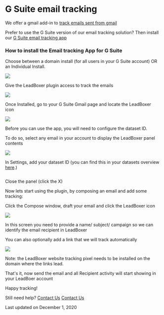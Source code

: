 # G Suite email tracking

We offer a gmail add-in to [track emails sent from gmail](https://docs.leadboxer.com/article/119-email-tracking-with-gmail-in-leadboxer)

Prefer to use the G Suite version of our email tracking solution? Then install our [G Suite email tracking app](https://gsuite.google.com/marketplace/app/leadboxer/916928181495)

### How to install the Email tracking App for G Suite&#x20;

Choose between a domain install (for all users in your G Suite account) OR an Individual Install.

![](https://d33v4339jhl8k0.cloudfront.net/docs/assets/565e1cb7c697915b26a5c214/images/5d9c5a9304286364bc901cb5/file-rCLChOF23v.png)



Give the LeadBoxer plugin access to track the emails

![](https://d33v4339jhl8k0.cloudfront.net/docs/assets/565e1cb7c697915b26a5c214/images/5d9c59ca2c7d3a7e9ae235f5/file-dei9umNWPe.png)



Once Installed, go to your G Suite Gmail page and locate the LeadBoxer icon

![](https://d33v4339jhl8k0.cloudfront.net/docs/assets/565e1cb7c697915b26a5c214/images/5d9c5c9704286364bc901cda/file-u6zTPMP2cD.png)



Before you can use the app, you will need to configure the dataset ID. &#x20;

To do so, select any email in your account to display the LeadBoxer panel contents

![](https://d33v4339jhl8k0.cloudfront.net/docs/assets/565e1cb7c697915b26a5c214/images/5d9c5d6c2c7d3a7e9ae2362d/file-25IMIu51ym.png)



In Settings, add your dataset ID (you can find this in your datasets overview [here](https://app.leadboxer.com/datasets).)&#x20;

<figure><img src="https://d33v4339jhl8k0.cloudfront.net/docs/assets/565e1cb7c697915b26a5c214/images/5d9c5dfc2c7d3a7e9ae23630/file-SqWfWT0BSX.png" alt=""><figcaption></figcaption></figure>



Close the panel (click the X)

Now lets start using the plugin, by composing an email and add some tracking:

Click the Compose window, draft your email and click the LeadBoxer icon

![](https://d33v4339jhl8k0.cloudfront.net/docs/assets/565e1cb7c697915b26a5c214/images/5d9c617a2c7d3a7e9ae23655/file-KBTF7tKlqh.png)



In this screen you need to provide a name/ subject/ campaign so we can identify the email recipient in LeadBoxer

You can also optionally add a link that we will track automatically

![](https://d33v4339jhl8k0.cloudfront.net/docs/assets/565e1cb7c697915b26a5c214/images/5d9c627204286364bc901d11/file-YiZATYVBCv.png)

Note: the LeadBoxer website tracking pixel needs to be installed on the domain where the links lead.



That's it, now send the email and all Recipient activity will start showing in your LeadBoer account

Happy tracking!

Still need help? [Contact Us](broken-reference) [Contact Us](broken-reference)

Last updated on December 1, 2020

